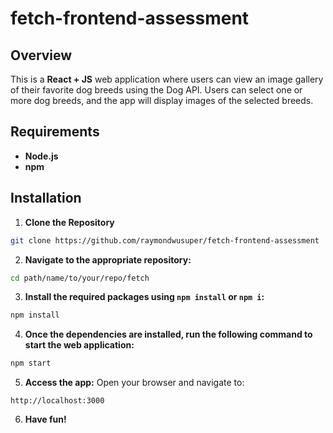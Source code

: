 # fetch-frontend-assessment
## Overview
This is a **React + JS** web application where users can view an image gallery of their favorite dog breeds using the Dog API. Users can select one or more dog breeds, and the app will display images of the selected breeds.

## Requirements
- **Node.js**
- **npm**

## Installation
1. **Clone the Repository**
```bash
git clone https://github.com/raymondwusuper/fetch-frontend-assessment
```
2. **Navigate to the appropriate repository:**
```bash
cd path/name/to/your/repo/fetch
```
3. **Install the required packages using `npm install` or `npm i`:**
```bash
npm install
```
4. **Once the dependencies are installed, run the following command to start the web application:**
```bash
npm start
```
5. **Access the app:** Open your browser and navigate to:
```
http://localhost:3000
```
6. **Have fun!**
